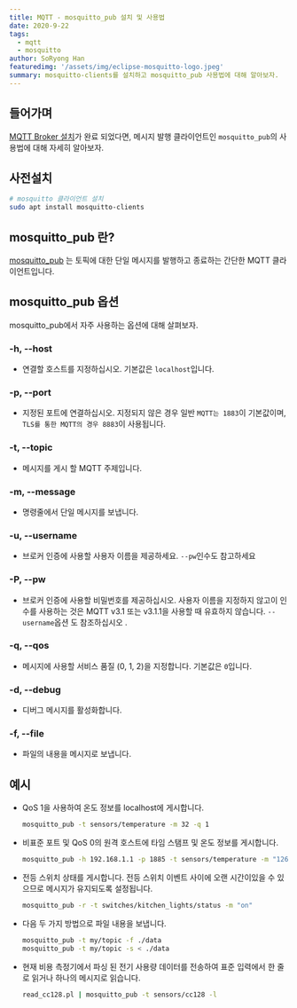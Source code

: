 ```yaml
---
title: MQTT - mosquitto_pub 설치 및 사용법
date: 2020-9-22
tags: 
  - mqtt
  - mosquitto
author: SoRyong Han
featuredimg: '/assets/img/eclipse-mosquitto-logo.jpeg'
summary: mosquitto-clients를 설치하고 mosquitto_pub 사용법에 대해 알아보자.
---
```


## 들어가며
[MQTT Broker 설치](./2020-9-22-mqtt-eclipse-mosquitto.md)가 완료 되었다면, 메시지 발행 클라이언트인 `mosquitto_pub`의 사용법에 대해 자세히 알아보자.

## 사전설치
```sh
# mosquitto 클라이언트 설치
sudo apt install mosquitto-clients
```
## mosquitto_pub 란?
[mosquitto_pub](https://mosquitto.org/man/mosquitto_pub-1.html) 는 토픽에 대한 단일 메시지를 발행하고 종료하는 간단한 MQTT 클라이언트입니다.

## mosquitto_pub 옵션
mosquitto_pub에서 자주 사용하는 옵션에 대해 살펴보자.

### -h, --host
- 연결할 호스트를 지정하십시오. 기본값은 `localhost`입니다.

### -p, --port
- 지정된 포트에 연결하십시오. 지정되지 않은 경우 일반 `MQTT는 1883`이 기본값이며, `TLS를 통한 MQTT의 경우 8883`이 사용됩니다.

### -t, --topic
- 메시지를 게시 할 MQTT 주제입니다.

### -m, --message
- 명령줄에서 단일 메시지를 보냅니다.

### -u, --username
- 브로커 인증에 사용할 사용자 이름을 제공하세요. `--pw`인수도 참고하세요

### -P, --pw
- 브로커 인증에 사용할 비밀번호를 제공하십시오. 사용자 이름을 지정하지 않고이 인수를 사용하는 것은 MQTT v3.1 또는 v3.1.1을 사용할 때 유효하지 않습니다. `--username`옵션 도 참조하십시오 .

### -q, --qos
- 메시지에 사용할 서비스 품질 (0, 1, 2)을 지정합니다. 기본값은 `0`입니다.

### -d, --debug
- 디버그 메시지를 활성화합니다.

### -f, --file
- 파일의 내용을 메시지로 보냅니다.

## 예시
- QoS 1을 사용하여 온도 정보를 localhost에 게시합니다.
  ```sh
  mosquitto_pub -t sensors/temperature -m 32 -q 1
  ```

- 비표준 포트 및 QoS 0의 원격 호스트에 타임 스탬프 및 온도 정보를 게시합니다.
  ```sh
  mosquitto_pub -h 192.168.1.1 -p 1885 -t sensors/temperature -m "1266193804 32"
  ```

- 전등 스위치 상태를 게시합니다. 전등 스위치 이벤트 사이에 오랜 시간이있을 수 있으므로 메시지가 유지되도록 설정됩니다.
  ```sh
  mosquitto_pub -r -t switches/kitchen_lights/status -m "on"
  ```

- 다음 두 가지 방법으로 파일 내용을 보냅니다.
  ```sh
  mosquitto_pub -t my/topic -f ./data
  mosquitto_pub -t my/topic -s < ./data
  ```

- 현재 비용 측정기에서 파싱 된 전기 사용량 데이터를 전송하여 표준 입력에서 한 줄로 읽거나 하나의 메시지로 읽습니다.
  ```sh
  read_cc128.pl | mosquitto_pub -t sensors/cc128 -l
  ```


